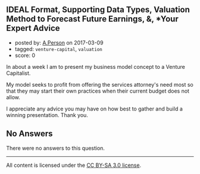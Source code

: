 ## IDEAL Format, Supporting Data Types, Valuation Method to Forecast Future Earnings, &, *Your Expert Advice

- posted by: [A.Person](https://stackexchange.com/users/10418242/a-person) on 2017-03-09
- tagged: `venture-capital`, `valuation`
- score: 0

<p>In about a week I am to present my business model concept to a Venture Capitalist. </p>

<p>My model seeks to profit from offering the services attorney's need most so that they may start their own practices when their current budget does not allow. </p>

<p>I appreciate any advice you may have on how best to gather and build a winning presentation. Thank you.</p>


## No Answers

There were no answers to this question.


---

All content is licensed under the [CC BY-SA 3.0 license](https://creativecommons.org/licenses/by-sa/3.0/).
